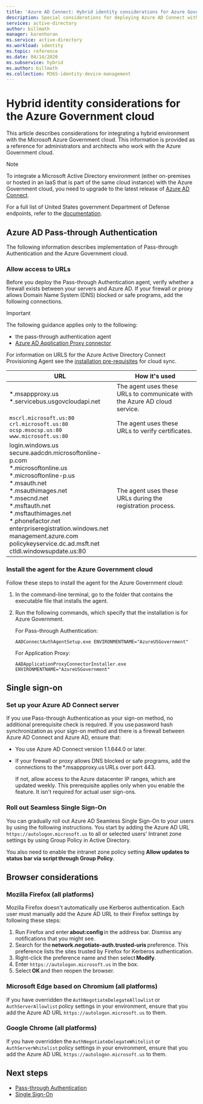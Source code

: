 ```yaml
---
title: 'Azure AD Connect: Hybrid identity considerations for Azure Government cloud'
description: Special considerations for deploying Azure AD Connect with the Azure Government cloud.
services: active-directory
author: billmath
manager: karenhoran
ms.service: active-directory
ms.workload: identity
ms.topic: reference
ms.date: 04/14/2020
ms.subservice: hybrid
ms.author: billmath
ms.collection: M365-identity-device-management
---
```


# Hybrid identity considerations for the Azure Government cloud

This article describes considerations for integrating a hybrid environment with the Microsoft Azure Government cloud. This information is provided as a reference for administrators and architects who work with the Azure Government cloud.

> [!NOTE]
> To integrate a Microsoft Active Directory environment (either on-premises or hosted in an IaaS that is part of the same cloud instance) with the Azure Government cloud, you need to upgrade to the latest release of [Azure AD Connect](https://www.microsoft.com/download/details.aspx?id=47594).

For a full list of United States government Department of Defense endpoints, refer to the [documentation](/office365/enterprise/office-365-u-s-government-dod-endpoints).

## Azure AD Pass-through Authentication

The following information describes implementation of Pass-through Authentication and the Azure Government cloud.

### Allow access to URLs

Before you deploy the Pass-through Authentication agent, verify whether a firewall exists between your servers and Azure AD. If your firewall or proxy allows Domain Name System (DNS) blocked or safe programs, add the following connections.

> [!IMPORTANT]
> The following guidance applies only to the following:
> - the pass-through authentication agent
> - [Azure AD Application Proxy connector](../app-proxy/what-is-application-proxy.md) 
>
> For information on URLS for the Azure Active Directory Connect Provisioning Agent see the [installation pre-requisites](../cloud-sync/how-to-prerequisites.md)  for cloud sync.


|URL |How it's used|
|-----|-----|
|&#42;.msappproxy.us</br>&#42;.servicebus.usgovcloudapi.net|The agent uses these URLs to communicate with the Azure AD cloud service. |
|`mscrl.microsoft.us:80` </br>`crl.microsoft.us:80` </br>`ocsp.msocsp.us:80` </br>`www.microsoft.us:80`| The agent uses these URLs to verify certificates.|
|login.windows.us </br>secure.aadcdn.microsoftonline-p.com </br>&#42;.microsoftonline.us </br>&#42;.microsoftonline-p.us </br>&#42;.msauth.net </br>&#42;.msauthimages.net </br>&#42;.msecnd.net</br>&#42;.msftauth.net </br>&#42;.msftauthimages.net</br>&#42;.phonefactor.net </br>enterpriseregistration.windows.net</br>management.azure.com </br>policykeyservice.dc.ad.msft.net</br>ctldl.windowsupdate.us:80| The agent uses these URLs during the registration process.

### Install the agent for the Azure Government cloud

Follow these steps to install the agent for the Azure Government cloud:

1. In the command-line terminal, go to the folder that contains the executable file that installs the agent.
1. Run the following commands, which specify that the installation is for Azure Government.

   For Pass-through Authentication:

   ```
   AADConnectAuthAgentSetup.exe ENVIRONMENTNAME="AzureUSGovernment"
   ```

   For Application Proxy:

   ```
   AADApplicationProxyConnectorInstaller.exe ENVIRONMENTNAME="AzureUSGovernment" 
   ```

## Single sign-on

### Set up your Azure AD Connect server

If you use Pass-through Authentication as your sign-on method, no additional prerequisite check is required. If you use password hash synchronization as your sign-on method and there is a firewall between Azure AD Connect and Azure AD, ensure that:

- You use Azure AD Connect version 1.1.644.0 or later.
- If your firewall or proxy allows DNS blocked or safe programs, add the connections to the &#42;.msappproxy.us URLs over port 443.

  If not, allow access to the Azure datacenter IP ranges, which are updated weekly. This prerequisite applies only when you enable the feature. It isn't required for actual user sign-ons.

### Roll out Seamless Single Sign-On

You can gradually roll out Azure AD Seamless Single Sign-On to your users by using the following instructions. You start by adding the Azure AD URL `https://autologon.microsoft.us` to all or selected users' Intranet zone settings by using Group Policy in Active Directory.

You also need to enable the intranet zone policy setting **Allow updates to status bar via script through Group Policy**.

## Browser considerations

### Mozilla Firefox (all platforms)

Mozilla Firefox doesn't automatically use Kerberos authentication. Each user must manually add the Azure AD URL to their Firefox settings by following these steps:

1. Run Firefox and enter **about:config** in the address bar. Dismiss any notifications that you might see.
1. Search for the **network.negotiate-auth.trusted-uris** preference. This preference lists the sites trusted by Firefox for Kerberos authentication.
1. Right-click the preference name and then select **Modify**.
1. Enter `https://autologon.microsoft.us` in the box.
1. Select **OK** and then reopen the browser.

### Microsoft Edge based on Chromium (all platforms)

If you have overridden the `AuthNegotiateDelegateAllowlist` or `AuthServerAllowlist` policy settings in your environment, ensure that you add the Azure AD URL `https://autologon.microsoft.us` to them.

### Google Chrome (all platforms)

If you have overridden the `AuthNegotiateDelegateWhitelist` or `AuthServerWhitelist` policy settings in your environment, ensure that you add the Azure AD URL `https://autologon.microsoft.us` to them.

## Next steps

- [Pass-through Authentication](how-to-connect-pta-quick-start.md#step-1-check-the-prerequisites)
- [Single Sign-On](how-to-connect-sso-quick-start.md#step-1-check-the-prerequisites)